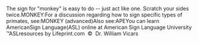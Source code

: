 The sign for "monkey" is easy to do -- just act like 
			one. Scratch your sides twice.MONKEY:For a discussion regarding how to sign specific types of 
			primates, see:MONKEY (advanced)Also see:APEYou can learn AmericanSign 
		Language(ASL) online at American Sign Language University ™ASLresources 
		by Lifeprint.com  ©  Dr. William Vicars
